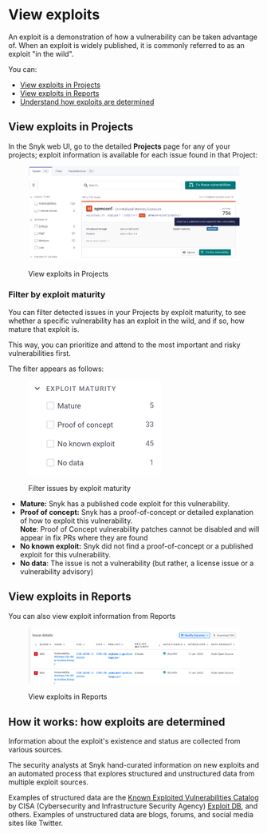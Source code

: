 # View exploits

An exploit is a demonstration of how a vulnerability can be taken advantage of. When an exploit is widely published, it is commonly referred to as an exploit "in the wild".

You can:

* [View exploits in Projects](view-exploits.md#view-exploits-in-projects)
* [View exploits in Reports](view-exploits.md#view-exploits-in-reports)
* [Understand how exploits are determined](view-exploits.md#how-it-works-how-exploits-are-determined)

## **View exploits in Projects**

In the Snyk web UI, go to the detailed **Projects** page for any of your projects; exploit information is available for each issue found in that Project:

<figure><img src="../../.gitbook/assets/Exploit-in-issue.png" alt="View exploits in Projects"><figcaption><p>View exploits in Projects</p></figcaption></figure>

### **Filter by exploit maturity**

You can filter detected issues in your Projects by exploit maturity, to see whether a specific vulnerability has an exploit in the wild, and if so, how mature that exploit is.

This way, you can prioritize and attend to the most important and risky vulnerabilities first.

The filter appears as follows:

<figure><img src="../../.gitbook/assets/image (53) (1) (1) (1) (1) (1) (1) (1) (1).png" alt="Filter issues by exploit maturity"><figcaption><p>Filter issues by exploit maturity</p></figcaption></figure>

* **Mature:** Snyk has a published code exploit for this vulnerability.
* **Proof of concept:** Snyk has a proof-of-concept or detailed explanation of how to exploit this vulnerability.\
  **Note**: Proof of Concept vulnerability patches cannot be disabled and will appear in fix PRs where they are found
* **No known exploit:** Snyk did not find a proof-of-concept or a published exploit for this vulnerability.
* **No data**: The issue is not a vulnerability (but rather, a license issue or a vulnerability advisory)

## View exploits in Reports

You can also view exploit information from Reports

<figure><img src="../../.gitbook/assets/Exploit-in-reports.png" alt="View exploits in Reports"><figcaption><p>View exploits in Reports</p></figcaption></figure>

## **How it works: how exploits are determined**

Information about the exploit's existence and status are collected from various sources.

The security analysts at Snyk hand-curated information on new exploits and an automated process that explores structured and unstructured data from multiple exploit sources.

Examples of structured data are the [Known Exploited Vulnerabilities Catalog](https://www.cisa.gov/known-exploited-vulnerabilities-catalog) by CISA (Cybersecurity and Infrastructure Security Agency) [Exploit DB](https://www.exploit-db.com/), and others. Examples of unstructured data are blogs, forums, and social media sites like Twitter.
